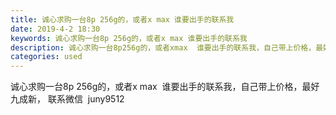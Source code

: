 ```yaml
---
title: 诚心求购一台8p 256g的，或者x max 谁要出手的联系我
date: 2019-4-2 18:30
keywords: 诚心求购一台8p 256g的，或者x max 谁要出手的联系我
description: 诚心求购一台8p256g的，或者xmax  谁要出手的联系我，自己带上价格，最好九成新，联系微信  juny9512
categories: used
---
```

<td class="t_f" id="postmessage_3377571">

诚心求购一台8p 256g的，或者x max  谁要出手的联系我，自己带上价格，最好九成新， 联系微信  juny9512</td>
